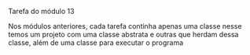  
Tarefa do módulo 13

Nos módulos anteriores, cada tarefa continha apenas uma classe
nesse temos um projeto com uma classe abstrata e outras que herdam dessa classe, além de uma classe para executar o programa